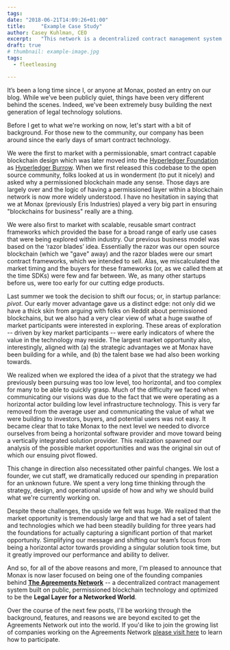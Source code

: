 ```yaml
---
tags:
date: "2018-06-21T14:09:26+01:00"
title:     "Example Case Study"
author: Casey Kuhlman, CEO
excerpt:   "This network is a decentralized contract management system for small businesses"
draft: true
# thumbnail: example-image.jpg
tags:
  - fleetleasing

---
```



It’s been a long time since I, or anyone at Monax, posted an entry on our blog. While we’ve been publicly quiet, things have been very different behind the scenes. Indeed, we've been extremely busy building the next generation of legal technology solutions.

Before I get to what we're working on now, let's start with a bit of background. For those new to the community, our company has been around since the early days of smart contract technology.

We were the first to market with a permissionable, smart contract capable blockchain design which was later moved into the [Hyperledger Foundation](https://www.hyperledger.org) as [Hyperledger Burrow](https://www.hyperledger.org/projects/hyperledger-burrow). When we first released this codebase to the open source community, folks looked at us in wonderment (to put it nicely) and asked why a permissioned blockchain made any sense. Those days are largely over and the logic of having a permissioned layer within a blockchain network is now more widely understood. I have no hesitation in saying that we at Monax (previously Eris Industries) played a very big part in ensuring "blockchains for business" really are a thing.

We were also first to market with scalable, reusable smart contract frameworks which provided the base for a broad range of early use cases that were being explored within industry. Our previous business model was based on the ‘razor blades’ idea. Essentially the razor was our open source blockchain (which we "gave" away) and the razor blades were our smart contract frameworks, which we intended to sell. Alas, we miscalculated the market timing and the buyers for these frameworks (or, as we called them at the time SDKs) were few and far between. We, as many other startups before us, were too early for our cutting edge products.

Last summer we took the decision to shift our focus; or, in startup parlance: *pivot*. Our early mover advantage gave us a distinct edge: not only did we have a thick skin from arguing with folks on Reddit about permissioned blockchains, but we also had a very clear view of what a huge swathe of market participants were interested in exploring. These areas of exploration -- driven by key market participants -- were early indicators of where the value in the technology may reside. The largest market opportunity also, interestingly, aligned with (a) the strategic advantages we at Monax have been building for a while, and (b) the talent base we had also been working towards.

We realized when we explored the idea of a pivot that the strategy we had previously been pursuing was too low level, too horizontal, and too complex for many to be able to quickly grasp. Much of the difficulty we faced when communicating our visions was due to the fact that we were operating as a horizontal actor building low level infrastructure technology. This is very far removed from the average user and communicating the value of what we were building to investors, buyers, and potential users was not easy. It became clear that to take Monax to the next level we needed to divorce ourselves from being a horizontal software provider and move toward being a vertically integrated solution provider. This realization spawned our analysis of the possible market opportunities and was the original sin out of which our ensuing pivot flowed.

This change in direction also necessitated other painful changes. We lost a founder, we cut staff, we dramatically reduced our spending in preparation for an unknown future. We spent a very long time thinking through the strategy, design, and operational upside of how and why we should build what we're currently working on.

Despite these challenges, the upside we felt was huge. We realized that the market opportunity is tremendously large and that we had a set of talent and technologies which we had been steadily building for three years had the foundations for actually capturing a significant portion of that market opportunity. Simplifying our message and shifting our team’s focus from being a horizontal actor towards providing a singular solution took time, but it greatly improved our performance and ability to deliver.

And so, for all of the above reasons and more, I'm pleased to announce that Monax is now laser focused on being one of the founding companies behind **[The Agreements Network](https://agreements.network)** -- a decentralized contract management system built on public, permissioned blockchain technology and optimized to be the **Legal Layer for a Networked World**.

Over the course of the next few posts, I'll be working through the background, features, and reasons we are beyond excited to get the Agreements Network out into the world. If you'd like to join the growing list of companies working on the Agreements Network [please visit here](https://agreements.network) to learn how to participate.

